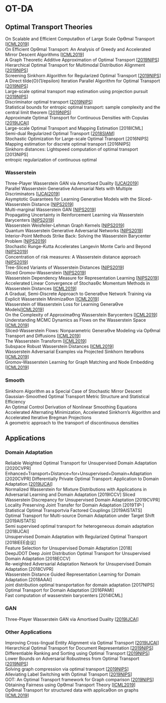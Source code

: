 # OT-DA


## Optimal Transport Theories
On Scalable and Efficient ComputaƟon of Large Scale OpƟmal Transport [[ICML2019]( http://proceedings.mlr.press/v97/xie19a.html)]  
On Efficient OpƟmal Transport: An Analysis of Greedy and Accelerated Mirror Descent Algorithms [[ICML2019](http://proceedings.mlr.press/v97/lin19a.html)]  
A Graph Theoretic Additive Approximation of Optimal Transport [[2019NIPS](https://papers.nips.cc/paper/9533-a-graph-theoretic-additive-approximation-of-optimal-transport)]  
Hierarchical Optimal Transport for Multimodal Distribution Alignment [[2019NIPS](https://papers.nips.cc/paper/9501-hierarchical-optimal-transport-for-multimodal-distribution-alignment)]  
Screening Sinkhorn Algorithm for Regularized Optimal Transport [[2019NIPS](https://papers.nips.cc/paper/9386-screening-sinkhorn-algorithm-for-regularized-optimal-transport)]  
A Direct tilde{O}(1/epsilon) Iteration Parallel Algorithm for Optimal Transport [[2019NIPS](https://papers.nips.cc/paper/9313-a-direct-tildeo1epsilon-iteration-parallel-algorithm-for-optimal-transport)]  
Large-scale optimal transport map estimation using projection pursuit [[2019NIPS](https://papers.nips.cc/paper/9023-large-scale-optimal-transport-map-estimation-using-projection-pursuit)]  
Discriminator optimal transport [[2019NIPS](https://papers.nips.cc/paper/8906-discriminator-optimal-transport)]  
Statistical bounds for entropic optimal transport: sample complexity and the central limit theorem [[2019NIPS](https://papers.nips.cc/paper/8703-statistical-bounds-for-entropic-optimal-transport-sample-complexity-and-the-central-limit-theorem)]  
Approximate Optimal Transport for Continuous Densities with Copulas [[2019IJCAI](https://www.ijcai.org/proceedings/2019/300)]  
Large-scale Optimal Transport and Mapping Estimation [2018ICML]  
Semi-dual Regularized Optimal Transport [[2018SIAM](https://arxiv.org/abs/1811.05527)]  
Stochastic Optimization for Large-scale Optimal Transport [2016NIPS]  
Mapping estimation for discrete optimal transport [2016NIPS]   
Sinkhorn distances: Lightspeed computation of optimal transport [2013NIPS]  
entropic regularization of continuous optimal  


### Wasserstein
Three-Player Wasserstein GAN via Amortised Duality [[IJCAI2019](https://www.ijcai.org/proceedings/2019/305)]  
Parallel Wasserstein Generative Adversarial Nets with Multiple Discriminators [[IJCAI2019](https://www.ijcai.org/proceedings/2019/483)]  
Asymptotic Guarantees for Learning Generative Models with the Sliced-Wasserstein Distance [[NIPS2019](https://papers.nips.cc/paper/8318-asymptotic-guarantees-for-learning-generative-models-with-the-sliced-wasserstein-distance)]  
Multi-marginal Wasserstein GAN [[NIPS2019](https://papers.nips.cc/paper/8454-multi-marginal-wasserstein-gan)]  
Propagating Uncertainty in Reinforcement Learning via Wasserstein Barycenters [[NIPS2019](https://papers.nips.cc/paper/8685-propagating-uncertainty-in-reinforcement-learning-via-wasserstein-barycenters)]  
Wasserstein Weisfeiler-Lehman Graph Kernels [[NIPS2019](https://papers.nips.cc/paper/8872-wasserstein-weisfeiler-lehman-graph-kernels)]  
Quantum Wasserstein Generative Adversarial Networks [[NIPS2019](https://papers.nips.cc/paper/8903-quantum-wasserstein-generative-adversarial-networks)]  
Interior-Point Methods Strike Back: Solving the Wasserstein Barycenter Problem [[NIPS2019](https://papers.nips.cc/paper/8913-interior-point-methods-strike-back-solving-the-wasserstein-barycenter-problem)]  
Stochastic Runge-Kutta Accelerates Langevin Monte Carlo and Beyond [[NIPS2019](https://papers.nips.cc/paper/8990-stochastic-runge-kutta-accelerates-langevin-monte-carlo-and-beyond)]  
Concentration of risk measures: A Wasserstein distance approach [[NIPS2019](https://papers.nips.cc/paper/9347-concentration-of-risk-measures-a-wasserstein-distance-approach)]  
Tree-Sliced Variants of Wasserstein Distances [[NIPS2019](https://papers.nips.cc/paper/9396-tree-sliced-variants-of-wasserstein-distances)]  
Sliced Gromov-Wasserstein [[NIPS2019](https://papers.nips.cc/paper/9615-sliced-gromov-wasserstein)]  
Wasserstein Dependency Measure for Representation Learning [[NIPS2019](https://papers.nips.cc/paper/9692-wasserstein-dependency-measure-for-representation-learning)]  
Accelerated Linear Convergence of StochasƟc Momentum Methods in Wasserstein Distances [[ICML2019](http://proceedings.mlr.press/v97/can19a.html)]  
A Gradual, Semi-Discrete Approach to GeneraƟve Network Training via Explicit Wasserstein MinimizaƟon [[ICML2019](http://proceedings.mlr.press/v97/chen19h.html)]  
Wasserstein of Wasserstein Loss for Learning GeneraƟve Models[[ICML2019](http://proceedings.mlr.press/v97/dukler19a.html)]  
On the Complexity of ApproximaƟng Wasserstein Barycenters [[ICML2019](http://proceedings.mlr.press/v97/kroshnin19a.html)]  
Understanding MCMC Dynamics as Flows on the Wasserstein Space [[ICML2019](http://proceedings.mlr.press/v97/liu19j.html)]  
Sliced-Wasserstein Flows: Nonparametric GeneraƟve Modeling via OpƟmal Transport and Diffusions [[ICML2019](http://proceedings.mlr.press/v97/liutkus19a.html)]  
The Wasserstein Transform [[ICML2019](http://proceedings.mlr.press/v97/memoli19a.html)]   
Subspace Robust Wasserstein Distances [[ICML2019]( http://proceedings.mlr.press/v97/paty19a.html)]  
Wasserstein Adversarial Examples via Projected Sinkhorn IteraƟons [[ICML2019](http://proceedings.mlr.press/v97/wong19a.html)]  
Gromov-Wasserstein Learning for Graph Matching and Node Embedding [[ICML2019](http://proceedings.mlr.press/v97/xu19b.html)]  


### Smooth
Sinkhorn Algorithm as a Special Case of Stochastic Mirror Descent  
Gaussian-Smoothed Optimal Transport Metric Structure and Statistical Efficiency  
An Optimal Control Derivation of Nonlinear Smoothing Equations  
Accelerated Alternating Minimization, Accelerated Sinkhorn’s Algorithm and Accelerated Iterative Bregman Projections  
A geometric approach to the transport of discontinuous densities  



## Applications

### Domain Adaptation
Reliable Weighted Optimal Transport for Unsupervised Domain Adaptation [2020CVPR] 
Enhanced+Transport+Distance+for+Unsupervised+Domain+Adaptation [2020CVPR] 
Differentially Private Optimal Transport: Application to Domain Adaptation [[2019IJCAI](https://www.ijcai.org/proceedings/2019/395)]    
Normalized Wasserstein for Mixture Distributions with Applications in Adversarial Learning and Domain Adaptation [2019ICCV] 
Sliced Wasserstein Discrepancy for Unsupervised Domain Adaptation [2019CVPR]  
Locality Preserving Joint Transfer for Domain Adaptation [2019TIP-]  
Statistical Optimal Transportvia Factored Couplings [2019AISTATS]  
Optimal Transport for Multi-source Domain Adaptation under Target Shift [2019AISTATS]  
Semi supervised optimal transport for heterogeneous domain adaptation [2018IJCAI]  
Unsupervised Domain Adaptation with Regularized Optimal Transport [2018IEEE会议]  
Feature Selection for Unsupervised Domain Adaptation [2018]   
DeepJDOT Deep Joint Distribution Optimal Transport for Unsupervised Domain Adaptation [2018ECCV]   
Re-weighted Adversarial Adaptation Network for Unsupervised Domain Adaptation [2018CVPR]   
Wasserstein Distance Guided Representation Learning for Domain Adaptation [2018AAAI]   
joint distribution optimal transportation for domain adaptation [2017NIPS]    
Optimal Transport for Domain Adaptation [2016PAMI]    
Fast computation of wasserstein barycenters [2014ICML]    


### GAN
Three-Player Wasserstein GAN via Amortised Duality [[2019IJCAI](https://www.ijcai.org/proceedings/2019/305)]    



### Other Applications
Improving Cross-lingual Entity Alignment via Optimal Transport [[2019IJCAI](https://www.ijcai.org/proceedings/2019/448)]  
Hierarchical Optimal Transport for Document Representation [[2019NIPS](https://papers.nips.cc/paper/8438-hierarchical-optimal-transport-for-document-representation)]  
Differentiable Ranking and Sorting using Optimal Transport [[2019NIPS](https://papers.nips.cc/paper/8910-differentiable-ranking-and-sorting-using-optimal-transport)]  
Lower Bounds on Adversarial Robustness from Optimal Transport [[2019NIPS](https://papers.nips.cc/paper/8968-lower-bounds-on-adversarial-robustness-from-optimal-transpor)]  
Solving graph compression via optimal transport [[2019NIPS](https://papers.nips.cc/paper/9014-solving-graph-compression-via-optimal-transport)]  
Alleviating Label Switching with Optimal Transport [[2019NIPS](https://papers.nips.cc/paper/9515-alleviating-label-switching-with-optimal-transport)]  
GOT: An Optimal Transport framework for Graph comparison [[2019NIPS](https://papers.nips.cc/paper/9539-got-an-optimal-transport-framework-for-graph-comparison)]  
Obtaining Fairness using OpƟmal Transport Theory [[ICML2019](http://proceedings.mlr.press/v97/gordaliza19a.html)]  
OpƟmal Transport for structured data with applicaƟon on graphs [[ICML2019](http://proceedings.mlr.press/v97/titouan19a.html)]  



